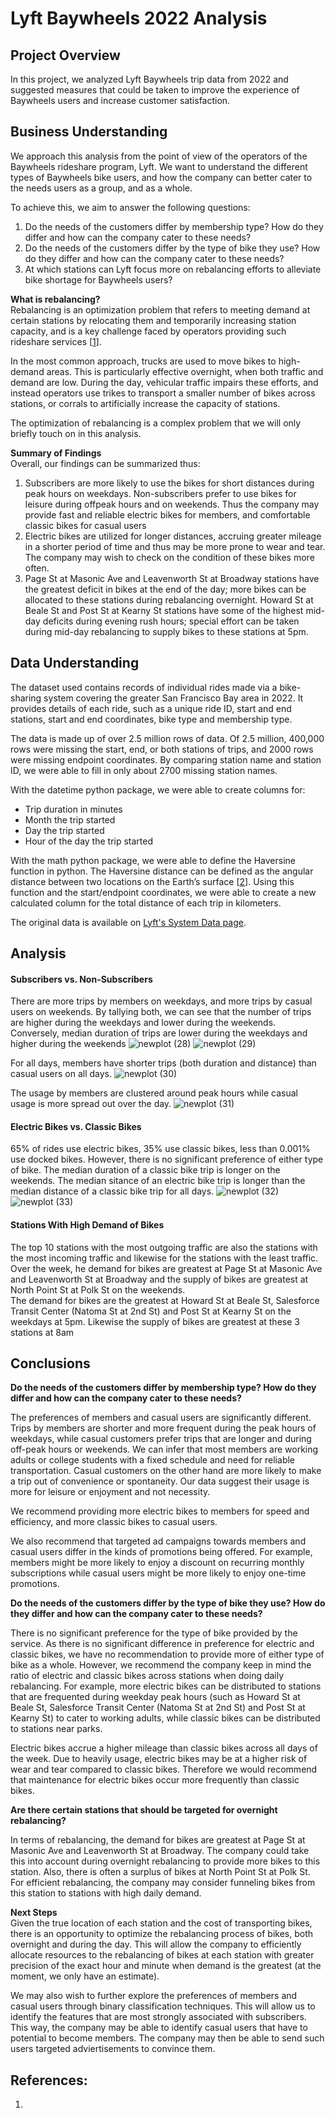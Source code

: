 # Lyft Baywheels 2022 Analysis

## Project Overview
In this project, we analyzed Lyft Baywheels trip data from 2022 and suggested measures that could be taken to improve the experience of Baywheels users and increase customer satisfaction.

## Business Understanding
We approach this analysis from the point of view of the operators of the Baywheels rideshare program, Lyft. We want to understand the different types of Baywheels bike users, and how the company can better cater to the needs users as a group, and as a whole.

To achieve this, we aim to answer the following questions:
1. Do the needs of the customers differ by membership type? How do they differ and how can the company cater to these needs?
2. Do the needs of the customers differ by the type of bike they use? How do they differ and how can the company cater to these needs?
3. At which stations can Lyft focus more on rebalancing efforts to alleviate bike shortage for Baywheels users?

**What is rebalancing?** \
Rebalancing is an optimization problem that refers to meeting demand at certain stations by relocating them and temporarily increasing station capacity, and is a key challenge faced by operators providing such rideshare services [[1](https://people.orie.cornell.edu/shane/pubs/BSOvernight.pdf)].  

In the most common approach, trucks are used to move bikes to high-demand areas. This is particularly effective overnight, when both traffic and demand are low. During the day, vehicular traffic impairs these
efforts, and instead operators use trikes to transport a smaller number of bikes across stations, or corrals to artificially increase the capacity of stations.

The optimization of rebalancing is a complex problem that we will only briefly touch on in this analysis.

**Summary of Findings** \
Overall, our findings can be summarized thus:
1. Subscribers are more likely to use the bikes for short distances during peak hours on weekdays. Non-subscribers prefer to use bikes for leisure during offpeak hours and on weekends. Thus the company may provide fast and reliable electric bikes for members, and comfortable classic bikes for casual users
2. Electric bikes are utilized for longer distances, accruing greater mileage in a shorter period of time and thus may be more prone to wear and tear. The company may wish to check on the condition of these bikes more often.
3. Page St at Masonic Ave and Leavenworth St at Broadway stations have the greatest deficit in bikes at the end of the day; more bikes can be allocated to these stations during rebalancing overnight. Howard St at Beale St and Post St at Kearny St stations have some of the highest mid-day deficits during evening rush hours; special effort can be taken during mid-day rebalancing to supply bikes to these stations at 5pm.


## Data Understanding
The dataset used contains records of individual rides made via a bike-sharing system covering the greater San Francisco Bay area in 2022. It provides details of each ride, such as a unique ride ID, start and end stations, start and end coordinates, bike type and membership type.

The data is made up of over 2.5 million rows of data. Of 2.5 million, 400,000 rows were missing the start, end, or both stations of trips, and 2000 rows were missing endpoint coordinates. By comparing station name and station ID, we were able to fill in only about 2700 missing station names. 

With the datetime python package, we were able to create columns for:
- Trip duration in minutes
- Month the trip started
- Day the trip started
- Hour of the day the trip started

With the math python package, we were able to define the Haversine function in python. The Haversine distance can be defined as the angular distance between two locations on the Earth’s surface [[2](https://towardsdatascience.com/calculating-distance-between-two-geolocations-in-python-26ad3afe287b)]. Using this function and the start/endpoint coordinates, we were able to create a new calculated column for the total distance of each trip in kilometers.

The original data is available on [Lyft's System Data page](https://www.lyft.com/bikes/bay-wheels/system-data).

## Analysis
#### Subscribers vs. Non-Subscribers
There are more trips by members on weekdays, and more trips by casual users on weekends. By tallying both, we can see that the number of trips are higher during the weekdays and lower during the weekends. Conversely, median duration of trips are lower during the weekdays and higher during the weekends
![newplot (28)](https://github.com/kuehbiko/01-Portfolio-Projects/assets/88494428/105becf9-8d8b-4849-8d4b-dfb987a8c690)
![newplot (29)](https://github.com/kuehbiko/01-Portfolio-Projects/assets/88494428/723f7d58-df3a-46b7-a031-ca42ee452928)

For all days, members have shorter trips (both duration and distance) than casual users on all days.
![newplot (30)](https://github.com/kuehbiko/01-Portfolio-Projects/assets/88494428/66fabcb9-d6cb-47b9-b17d-171a158b5706)

The usage by members are clustered around peak hours while casual usage is more spread out over the day.
![newplot (31)](https://github.com/kuehbiko/01-Portfolio-Projects/assets/88494428/5e7082f4-8b81-4076-8fdf-07668478b7c3)

#### Electric Bikes vs. Classic Bikes
65% of rides use electric bikes, 35% use classic bikes, less than 0.001% use docked bikes. However, there is no significant preference of either type of bike. The median duration of a classic bike trip is longer on the weekends. The median sitance of an electric bike trip is longer than the median distance of a classic bike trip for all days.
![newplot (32)](https://github.com/kuehbiko/01-Portfolio-Projects/assets/88494428/2685f4cb-b94c-4919-a47f-9001b656b945)
![newplot (33)](https://github.com/kuehbiko/01-Portfolio-Projects/assets/88494428/557a82f0-fc6f-4b7f-abb8-6365ac43d14b)

#### Stations With High Demand of Bikes
The top 10 stations with the most outgoing traffic are also the stations with the most incoming traffic and likewise for the stations with the least traffic. \
Over the week, he demand for bikes are greatest at Page St at Masonic Ave and Leavenworth St at Broadway and the supply of bikes are greatest at North Point St at Polk St on the weekends. \
The demand for bikes are the greatest at Howard St at Beale St, Salesforce Transit Center (Natoma St at 2nd St) and Post St at Kearny St on the weekdays at 5pm. Likewise the supply of bikes are greatest at these 3 stations at 8am

## Conclusions
**Do the needs of the customers differ by membership type? How do they differ and how can the company cater to these needs?**

The preferences of members and casual users are significantly different. Trips by members are shorter and more frequent during the peak hours of weekdays, while casual customers prefer trips that are longer and during off-peak hours or weekends. We can infer that most members are working adults or college students with a fixed schedule and need for reliable transportation. Casual customers on the other hand are more likely to make a trip out of convenience or spontaneity. Our data suggest their usage is more for leisure or enjoyment and not necessity.

We recommend providing more electric bikes to members for speed and efficiency, and more classic bikes to casual users.

We also recommend that targeted ad campaigns towards members and casual users differ in the kinds of promotions being offered. For example, members might be more likely to enjoy a discount on recurring monthly subscriptions while casual users might be more likely to enjoy one-time promotions.

**Do the needs of the customers differ by the type of bike they use? How do they differ and how can the company cater to these needs?**

There is no significant preference for the type of bike provided by the service. As there is no significant difference in preference for electric and classic bikes, we have no recommendation to provide more of either type of bike as a whole. However, we recommend the company keep in mind the ratio of electric and classic bikes across stations when doing daily rebalancing. For example, more electric bikes can be distributed to stations that are frequented during weekday peak hours (such as Howard St at Beale St, Salesforce Transit Center (Natoma St at 2nd St) and Post St at Kearny St) to cater to working adults, while classic bikes can be distributed to stations near parks.

Electric bikes accrue a higher mileage than classic bikes across all days of the week. Due to heavily usage, electric bikes may be at a higher risk of wear and tear compared to classic bikes. Therefore we would recommend that maintenance for electric bikes occur more frequently than classic bikes.

**Are there certain stations that should be targeted for overnight rebalancing?**

In terms of rebalancing, the demand for bikes are greatest at Page St at Masonic Ave and Leavenworth St at Broadway. The company could take this into account during overnight rebalancing to provide more bikes to this station. Also, there is often a surplus of bikes at North Point St at Polk St. For efficient rebalancing, the company may consider funneling bikes from this station to stations with high daily demand.

**Next Steps** \
Given the true location of each station and the cost of transporting bikes, there is an opportunity to optimize the rebalancing process of bikes, both overnight and during the day. This will allow the company to efficiently allocate resources to the rebalancing of bikes at each station with greater precision of the exact hour and minute when demand is the greatest (at the moment, we only have an estimate).

We may also wish to further explore the preferences of members and casual users through binary classification techniques. This will allow us to identify the features that are most strongly associated with subscribers. This way, the company may be able to identify casual users that have to potential to become members. The company may then be able to send such users targeted adviertisements to convince them.

## References:
1.

